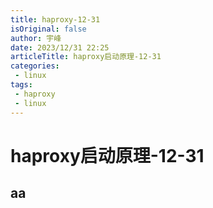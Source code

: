 ```yaml
---
title: haproxy-12-31
isOriginal: false
author: 宇峰
date: 2023/12/31 22:25
articleTitle: haproxy启动原理-12-31
categories:
 - linux
tags:
 - haproxy
 - linux
---
```


# haproxy启动原理-12-31
## aa